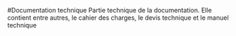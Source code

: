 #Documentation technique
Partie technique de la documentation. Elle contient entre autres, le cahier des charges, le devis technique et le manuel technique
